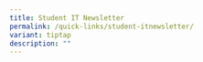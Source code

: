 ```yaml
---
title: Student IT Newsletter
permalink: /quick-links/student-itnewsletter/
variant: tiptap
description: ""
---
```

